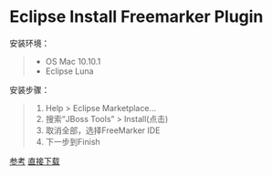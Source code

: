 # Eclipse Install Freemarker Plugin

安装环境：

> * OS Mac 10.10.1
> * Eclipse Luna

安装步骤：
> 1. Help > Eclipse Marketplace...
> 2. 搜索“JBoss Tools” > Install(点击)
> 3. 取消全部，选择FreeMarker IDE
> 4. 下一步到Finish

[参考](http://freemarker.org/editors.html)
[直接下载](http://tools.jboss.org/downloads/)
